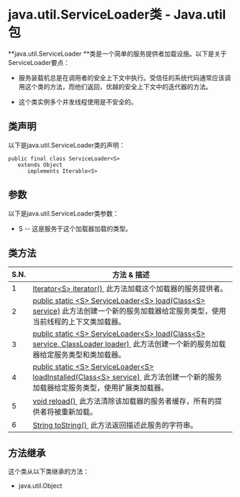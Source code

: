 # java.util.ServiceLoader类 - Java.util包

**java.util.ServiceLoader **类是一个简单的服务提供者加载设施。以下是关于ServiceLoader要点：

*   服务装载机总是在调用者的安全上下文中执行。受信任的系统代码通常应该调用这个类的方法，而他们返回，优越的安全上下文中的迭代器的方法。

*   这个类实例多个并发线程使用是不安全的。

## 类声明

以下是java.util.ServiceLoader类的声明：

```
public final class ServiceLoader<S>
   extends Object
      implements Iterable<S>
```

## 参数

以下是java.util.ServiceLoader类参数：

*   S -- 这是服务于这个加载器加载的类型。

## 类方法

| S.N. | 方法 & 描述 |
| --- | --- |
| 1 | [Iterator&lt;S&gt; iterator() ](http://www.yiibai.com/java/util/serviceloader_iterator.html) 此方法加载这个加载器的服务提供者。 |
| 2 | [public static &lt;S&gt; ServiceLoader&lt;S&gt; load(Class&lt;S&gt; service)](http://www.yiibai.com/java/util/serviceloader_load_service.html) 此方法创建一个新的服务加载器给定服务类型，使用当前线程的上下文类加载器。 |
| 3 | [public static &lt;S&gt; ServiceLoader&lt;S&gt; load(Class&lt;S&gt; service, ClassLoader loader) ](http://www.yiibai.com/java/util/serviceloader_load_loader.html) 此方法创建一个新的服务加载器给定服务类型和类加载器。 |
| 4 | [public static &lt;S&gt; ServiceLoader&lt;S&gt; loadInstalled(Class&lt;S&gt; service) ](http://www.yiibai.com/java/util/serviceloader_loadinstalled.html) 此方法创建一个新的服务加载器给定服务类型，使用扩展类加载器。 |
| 5 | [void reload() ](http://www.yiibai.com/java/util/serviceloader_reload.html) 此方法清除该加载器的服务者缓存，所有的提供者将被重新加载。 |
| 6 | [String toString() ](http://www.yiibai.com/java/util/serviceloader_tostring.html) 此方法返回描述此服务的字符串。 |

## 方法继承

这个类从以下类继承的方法：

*   java.util.Object

